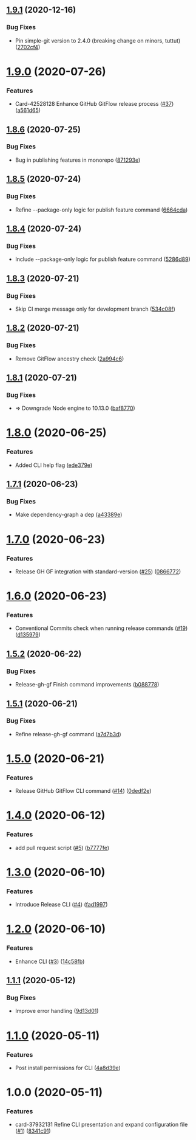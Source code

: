 ## [1.9.1](https://github.com/ultm8soulja/ci-pilot/compare/v1.9.0...v1.9.1) (2020-12-16)


### Bug Fixes

* Pin simple-git version to 2.4.0 (breaking change on minors, tuttut) ([2702cf4](https://github.com/ultm8soulja/ci-pilot/commit/2702cf4a752adc7bc65f65978eb79e9ecd648650))

# [1.9.0](https://github.com/ultm8soulja/ci-pilot/compare/v1.8.6...v1.9.0) (2020-07-26)


### Features

* Card-42528128 Enhance GitHub GitFlow release process ([#37](https://github.com/ultm8soulja/ci-pilot/issues/37)) ([a561d65](https://github.com/ultm8soulja/ci-pilot/commit/a561d65ffb1dbf92f894ad2ffa9a683d1cf11286))

## [1.8.6](https://github.com/ultm8soulja/ci-pilot/compare/v1.8.5...v1.8.6) (2020-07-25)


### Bug Fixes

* Bug in publishing features in monorepo ([871293e](https://github.com/ultm8soulja/ci-pilot/commit/871293e79df42e820f196bc7e5d08c237bfb6032))

## [1.8.5](https://github.com/ultm8soulja/ci-pilot/compare/v1.8.4...v1.8.5) (2020-07-24)


### Bug Fixes

* Refine --package-only logic for publish feature command ([6664cda](https://github.com/ultm8soulja/ci-pilot/commit/6664cda2bf839256df3a8f337b7ae7340284140a))

## [1.8.4](https://github.com/ultm8soulja/ci-pilot/compare/v1.8.3...v1.8.4) (2020-07-24)


### Bug Fixes

* Include --package-only logic for publish feature command ([5286d89](https://github.com/ultm8soulja/ci-pilot/commit/5286d8994ecf2fbd81366e245ad5807adaeaf73f))

## [1.8.3](https://github.com/ultm8soulja/ci-pilot/compare/v1.8.2...v1.8.3) (2020-07-21)


### Bug Fixes

* Skip CI merge message only for development branch ([534c08f](https://github.com/ultm8soulja/ci-pilot/commit/534c08fe5d5c9bb392af18a82c46839c3d55cce1))

## [1.8.2](https://github.com/ultm8soulja/ci-pilot/compare/v1.8.1...v1.8.2) (2020-07-21)


### Bug Fixes

* Remove GitFlow ancestry check ([2a994c6](https://github.com/ultm8soulja/ci-pilot/commit/2a994c6afe9b43dcb00f739f9d7c3c9d981dd7bd))

## [1.8.1](https://github.com/ultm8soulja/ci-pilot/compare/v1.8.0...v1.8.1) (2020-07-21)


### Bug Fixes

* => Downgrade Node engine to 10.13.0 ([baf8770](https://github.com/ultm8soulja/ci-pilot/commit/baf8770594c1815f94fd1d77711f3c460a3cba7f))

# [1.8.0](https://github.com/ultm8soulja/ci-pilot/compare/v1.7.1...v1.8.0) (2020-06-25)


### Features

* Added CLI help flag ([ede379e](https://github.com/ultm8soulja/ci-pilot/commit/ede379ebbbbc5fd0063c17313075c079bdeb52fa))

## [1.7.1](https://github.com/ultm8soulja/ci-pilot/compare/v1.7.0...v1.7.1) (2020-06-23)


### Bug Fixes

* Make dependency-graph a dep ([a43389e](https://github.com/ultm8soulja/ci-pilot/commit/a43389e34d2b61c7f5a6940ecf99eb384fe892f2))

# [1.7.0](https://github.com/ultm8soulja/ci-pilot/compare/v1.6.0...v1.7.0) (2020-06-23)


### Features

* Release GH GF integration with standard-version ([#25](https://github.com/ultm8soulja/ci-pilot/issues/25)) ([0866772](https://github.com/ultm8soulja/ci-pilot/commit/08667727ed39ca15675e0dd5b8b399e392c7ad73))

# [1.6.0](https://github.com/ultm8soulja/ci-pilot/compare/v1.5.2...v1.6.0) (2020-06-23)


### Features

* Conventional Commits check when running release commands ([#19](https://github.com/ultm8soulja/ci-pilot/issues/19)) ([d135979](https://github.com/ultm8soulja/ci-pilot/commit/d135979b437e1dbe2baa3d0190c86c1a453e6e36))

## [1.5.2](https://github.com/ultm8soulja/ci-pilot/compare/v1.5.1...v1.5.2) (2020-06-22)


### Bug Fixes

* Release-gh-gf Finish command improvements ([b088778](https://github.com/ultm8soulja/ci-pilot/commit/b088778d5ace1db18c1ebdda521431161e4a50da))

## [1.5.1](https://github.com/ultm8soulja/ci-pilot/compare/v1.5.0...v1.5.1) (2020-06-21)


### Bug Fixes

* Refine release-gh-gf command ([a7d7b3d](https://github.com/ultm8soulja/ci-pilot/commit/a7d7b3d3eece4d94ad8487165094abbccb4e8b0b))

# [1.5.0](https://github.com/ultm8soulja/ci-pilot/compare/v1.4.0...v1.5.0) (2020-06-21)


### Features

* Release GitHub GitFlow CLI command ([#14](https://github.com/ultm8soulja/ci-pilot/issues/14)) ([0dedf2e](https://github.com/ultm8soulja/ci-pilot/commit/0dedf2e36f4b686720378c8fe90c311c7bd8182a))

# [1.4.0](https://github.com/ultm8soulja/ci-pilot/compare/v1.3.0...v1.4.0) (2020-06-12)


### Features

* add pull request script ([#5](https://github.com/ultm8soulja/ci-pilot/issues/5)) ([b7777fe](https://github.com/ultm8soulja/ci-pilot/commit/b7777fe59b6ba4c7d69473c136e182d975c79cd7))

# [1.3.0](https://github.com/ultm8soulja/ci-pilot/compare/v1.2.0...v1.3.0) (2020-06-10)


### Features

* Introduce Release CLI ([#4](https://github.com/ultm8soulja/ci-pilot/issues/4)) ([fad1997](https://github.com/ultm8soulja/ci-pilot/commit/fad1997426653961a483aa4d0d2ac400f15bbefa))

# [1.2.0](https://github.com/ultm8soulja/ci-pilot/compare/v1.1.1...v1.2.0) (2020-06-10)


### Features

* Enhance CLI ([#3](https://github.com/ultm8soulja/ci-pilot/issues/3)) ([14c58fb](https://github.com/ultm8soulja/ci-pilot/commit/14c58fb75a130fbeaf89b0ee2ee27cc17a6cf32c))

## [1.1.1](https://github.com/ultm8soulja/ci-pilot/compare/v1.1.0...v1.1.1) (2020-05-12)


### Bug Fixes

* Improve error handling ([9d13d01](https://github.com/ultm8soulja/ci-pilot/commit/9d13d01836d4f8e8c92e0a5730dcfcf95d5936ae))

# [1.1.0](https://github.com/ultm8soulja/ci-pilot/compare/v1.0.0...v1.1.0) (2020-05-11)


### Features

* Post install permissions for CLI ([4a8d39e](https://github.com/ultm8soulja/ci-pilot/commit/4a8d39e34c347f38525b0fd7e3565a43f94f52de))

# 1.0.0 (2020-05-11)


### Features

* card-37932131 Refine CLI presentation and expand configuration file ([#1](https://github.com/ultm8soulja/ci-pilot/issues/1)) ([8341c91](https://github.com/ultm8soulja/ci-pilot/commit/8341c91e8e604dc76d69e771b3e39c81b01f85c3))

